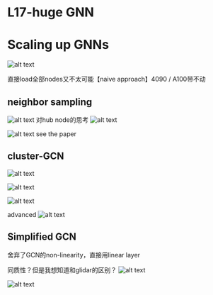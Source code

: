 # L17-huge GNN

# Scaling up GNNs

![alt text](image.png)

直接load全部nodes又不太可能【naive approach】4090 / A100带不动

## neighbor sampling

![alt text](image-1.png)
对hub node的思考
![alt text](image-2.png)

![alt text](image-3.png)
see the paper 

## cluster-GCN

![alt text](image-4.png)

![alt text](image-5.png)

![alt text](image-6.png)

advanced
![alt text](image-7.png)


## Simplified GCN

舍弃了GCN的non-linearity，直接用linear layer

同质性？但是我想知道和glidar的区别？
![alt text](image-8.png)

![alt text](image-9.png)


